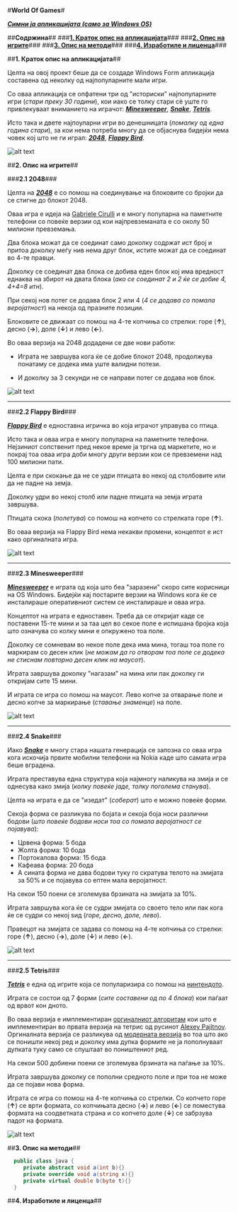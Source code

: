 #**World Of Games**#

**_[Симни ја апликацијата (само за Windows OS)](https://dl.dropboxusercontent.com/s/wd7qst86m7oq8gi/World%20Of%20Games.exe?dl=1&token_hash=AAEVYcYTGyfsXOFv-pLwXMJZgRsPwKMYPXVc7jQPY0PJvg&expiry=1399734667)_**




##**Содржина**##
###**[1. Краток опис на апликацијата](#1-краток)**###
###**[2. Опис на игрите](#2-опис-на-игрите)**###
###**[3. Опис на методи](#3-опис-на-методи)**###
###**[4. Изработиле и лиценца](#4-изработиле-и-лиценца)**###




##**1. Краток опис на апликацијата**##

Целта на овој проект беше да се создаде Windows Form апликација составена од неколку од најпопуларните мали игри.

Со оваа апликација се опфатени три од "историски" најпопуларните игри (_стари преку 30 години_), кои иако се толку стари сè уште го привлекуваат вниманието на играчот: **_[Minesweeper](#23-minesweeper)_**, **_[Snake](#24-snake)_**, **_[Tetris](#25-tetris)_**.

Исто така и двете најпоуларни игри во денешницата (_помалку од една година стари_), за кои нема потреба многу да се објаснува бидејќи нема човек кој што не ги играл: **_[2048](#21-2048)_**, **_[Flappy Bird](#22-flappy-bird)_**.


![alt text](https://photos-1.dropbox.com/t/0/AAAXwar5xsyM1ZLn1SCkVQRGB-vCrMDL8e0l5lb8kYboag/12/297027095/png/1024x768/3/1399744800/0/2/StartWindow.png/5VdqeAeZxXvkQw_Re6IzvDn1gwt7fXzs9ilGYGQguFs "Start Window")




##**2. Опис на игрите**##


###**2.1 2048**###

Целта на ***<a href="http://en.wikipedia.org/wiki/2048_(video_game)" target="_blank">2048</a>*** е со помош на соединување на блоковите со бројки да се стигне до блокот 2048.

Оваа игра е идеја на <a href="https://github.com/gabrielecirulli" target="_blank">Gabriele Cirulli</a> и е многу популарна на паметните телефони со повеќе верзии од кои најпревземаната е со околу 50 милиони превземања.

Два блока можат да се соединат само доколку содржат ист број и притоа доколку меѓу нив нема друг блок, истите можат да се соединат во 4-те правци.

Доколку се соединат два блока се добива еден блок кој има вредност еднаква на збирот на двата блока (_ако се соединат 2 и 2 ќе се добие 4, 4+4=8 итн_).

При секој нов потег се додава блок 2 или 4 (_4 се додава со помала веројатност_) на некоја од празните позиции.

Блоковите се движаат со помош на 4-те копчиња со стрелки: горе (**↑**), десно (**→**), доле (**↓**) и лево (**←**).

Во оваа верзија на 2048 додадени се две нови работи:

* Играта не завршува кога ќе се добие блокот 2048, продолжува понатаму се додека има уште валидни потези.

* И доколку за 3 секунди не се направи потег се додава нов блок.

![alt text](https://photos-2.dropbox.com/t/0/AACO5nbbeunVms8XGaypCi1_jc1oGfBKZzlKe3ZXDWkULQ/12/297027095/png/1024x768/3/1399744800/0/2/2048.png/4d4nwmQYJAjPCqECmO8R-vGp9FCQzlsp2aV2h8QyQAk "2048")

---

###**2.2 Flappy Bird**###

***<a href="http://en.wikipedia.org/wiki/Flappy_Bird" target="_blank">Flappy Bird</a>*** е едноставна игричка во која играчот управува со птица.

Исто така и оваа игра е многу популарна на паметните телефони. Нејзиниот сопственит пред некое време ја тргна од маркетите, но и покрај тоа оваа игра доби многу други верзии кои се превземени над 100 милиони пати.

Целта е при скокање да не се удри птицата во некој од столбовите или да не падне на земја.

Доколку удри во некој столб или падне птицата на земја играта завршува.

Птицата скока (_полетува_) со помош на копчето со стрелката горе (**↑**).

Во оваа верзија на Flappy Bird нема некакви промени, концептот е ист како оргиналната игра.

![alt text](https://photos-6.dropbox.com/t/0/AABRAn24skFWWQD2Vj0caDbmqVKRL6da9KuqyYzX3LAuhw/12/297027095/png/1024x768/3/1399744800/0/2/FlappyBird.png/19azfA0igiifaFrODPoKE9f8WgnYawTh2ivLa6ZeVuU "Flappy Bird")

---

###**2.3 Minesweeper**###

***<a href="http://en.wikipedia.org/wiki/Minesweeper_(video_game)" target="_blank">Minesweeper</a>*** е играта од која што беа "заразени" скоро сите корисници на OS Windows. Бидејќи кај постарите верзии на Windows кога ќе се инсталираше оперативниот систем се инсталираше и оваа игра.

Концептот на играта е едноставен. Треба да се откријат каде се поставени 15-те мини и за таа цел во секое поле е испишана бројка која што означува со колку мини е опкружено тоа поле.

Доколку се сомневам во некое поле дека има мина, тогаш тоа поле го маркирам со десен клик (_не можам да го отворам тоа поле се додека не стиснам повторно десен клик на маусот_).

Играта завршува доколку "нагазам" на мина или пак доколку ги откријам сите 15 мини.

И играта се игра со помош на маусот. Лево копче за отварање поле и десно копче за маркирање (_ставање знаменце_) на поле.

![alt text](https://photos-5.dropbox.com/t/0/AAByYeEiqY23Od7oSz-i4gnM_Z8GH6wbB1M4g4MxnmQV7w/12/297027095/png/1024x768/3/1399744800/0/2/Minesweeper.png/5JU0KpjOGyxVOqJGXffvMpkEMrVda3AjJvSmL-MCJs8 "Minesweeper")

---

###**2.4 Snake**###

Иако ***<a href="http://en.wikipedia.org/wiki/Snake_(video_game)" target="_blank">Snake</a>*** е многу стара нашата генерација се запозна со оваа игра кога искочија првите мобилни телефони на Nokia каде што самата игра беше вградена.

Играта преставува една структура која најмногу наликува на змија и се однесува како змија (_колку повеќе јаде, толку поголема станува_).

Целта на играта е да се "изедат" (_соберат_) што е можно повеќе форми.

Секоја форма се разликува по бојата и секоја боја носи различни бодови (_што повеќе бодови носи тоа со помала веројатност се појавува_):
* Црвена форма: 5 бода
* Жолта форма: 10 бода
* Портокалова форма: 15 бода
* Кафеава форма: 20 бода
* А сината форма не дава бодови туку го скратува телото на змијата за 50% и се појавува со ептен мала веројатност.

На секои 150 поени се зголемува брзината на змијата за 10%.

Играта завршува кога ќе се судри змијата со своето тело или пак кога ќе се судри со некој ѕид (_горе, десно, доле, лево_).

Правецот на змијата се задава со помош на 4-те копчиња со стрелки: горе (**↑**), десно (**→**), доле (**↓**) и лево (**←**).

![alt text](https://photos-5.dropbox.com/t/0/AACHfv8iMt4MahQfsIiMFwxI30-Xxn2I5GQ0j3rYR0suSw/12/297027095/png/1024x768/3/1399744800/0/2/Snake.png/aYfSQMT36Hf0EgJNRsrgh9Tbt2Nk86iU3S5GcNSy41w "Snake")

---

###**2.5 Tetris**###

***<a href="http://en.wikipedia.org/wiki/Tetris" target="_blank">Tetris</a>*** е една од игрите која се популаризира со помош на <a href="http://en.wikipedia.org/wiki/Nintendo" target="_blank">нинтендото</a>.

Играта се состои од 7 форми (_сите составени од по 4 блока_) кои паѓаат од врвот кон дното.

Во оваа верзија е имплементиран <a href="http://upload.wikimedia.org/wikipedia/commons/0/0d/Tetris_gravity_%28simple%29.png" target="_blank">оргиналниот алгоритам</a> кои што е имплементиран во првата верзија на тетрис од русинот <a href="http://en.wikipedia.org/wiki/Alexey_Pajitnov" target="_blank">Alexey Pajitnov</a>. Оргиналната верзија се разликува од <a href="http://upload.wikimedia.org/wikipedia/commons/1/1b/Tetris_gravity_%28natural%29.png" target="_blank">модерната верзија</a> во тоа што ако се поништи некој ред и доколку има дупка формите не ја пополнуваат дупката туку само се спуштаат во поништениот ред.

На секои 500 добиени поени се зголемува брзината на паѓање за 10%.

Играта завршува доколку се пополни средното поле и при тоа не може да се појави нова форма.

Играта се игра со помош на 4-те копчиња со стрелки. Со копчето горе (**↑**) се врти формата, со копчињата десно (**→**) и лево (**←**) се поместува формата на соодветната страна и со копчето доле (**↓**) се забрзува падот на формата.

![alt text](https://photos-1.dropbox.com/t/0/AAAsDNI6t5vQeXDnQa01u4_Er7AuHM-jvQAsll4s51Yxww/12/297027095/png/1024x768/3/1399744800/0/2/Tetris.png/ZaZLIltYcXFkPXUpCYZrT0XpBmfsmG1BaYtlEl3kTrQ "Tetris")




##**3. Опис на методи**##


```c#
  public class java {
     private abstract void a(int b){}
     private override void a(string x){}
     private virtual double b(byte t){}
  }
```




##**4. Изработиле и лиценца**##
